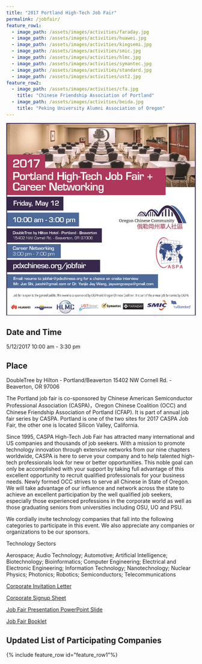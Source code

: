 ```yaml
---
title: "2017 Portland High-Tech Job Fair"
permalink: /jobfair/
feature_row1:
  - image_path: /assets/images/activities/faraday.jpg
  - image_path: /assets/images/activities/huawei.jpg
  - image_path: /assets/images/activities/kingsemi.jpg
  - image_path: /assets/images/activities/smic.jpg
  - image_path: /assets/images/activities/hlmc.jpg
  - image_path: /assets/images/activities/symantec.jpg
  - image_path: /assets/images/activities/standard.jpg
  - image_path: /assets/images/activities/ust2.jpg
feature_row2:
  - image_path: /assets/images/activities/cfa.jpg
    title: "Chinese Friendship Association of Portland"
  - image_path: /assets/images/activities/beida.jpg
    title: "Peking University Alumni Association of Oregon"
---
```

<p><img src="/assets/images/activities/JobFair_Ads.jpg"></p>

## Date and Time
5/12/2017 10:00 am - 3:30 pm

## Place
DoubleTree by Hilton - Portland/Beaverton
15402 NW Cornell Rd. - Beaverton, OR 97006

The Portland job fair is co-sponsored by Chinese American Semiconductor Professional Association (CASPA)，Oregon Chinese Coalition (OCC) and Chinese Friendship Association of Portland (CFAP). It is part of annual job fair series by CASPA. Portland is one of the two sites for 2017 CASPA Job Fair, the other one is located Silicon Valley, California.

Since 1995, CASPA High-Tech Job Fair has attracted many international and US companies and thousands of job seekers. With a mission to promote technology innovation through extensive networks from our nine chapters worldwide, CASPA is here to serve your company and to help talented high-tech professionals look for new or better opportunities. This noble goal can only be accomplished with your support by taking full advantage of this excellent opportunity to recruit qualified professionals for your business needs.
Newly formed OCC strives to serve all Chinese in State of Oregon. We will take advantage of our influence and network across the state to achieve an excellent participation by the well qualified job seekers, especially those experienced professions in the corporate world as well as those graduating seniors from universities including OSU, UO and PSU.

We cordially invite technology companies that fall into the following categories to participate in this event. We also appreciate any companies or organizations to be our sponsors.


Technology Sectors

Aerospace;
Audio Technology;
Automotive;
Artificial Intelligence;
Biotechnology;
Bioinformatics;
Computer Engineering;
Electrical and Electronic Engineering;
Information Technology;
Nanotechnology;
Nuclear Physics;
Photonics;
Robotics;
Semiconductors;
Telecommunications

[Corporate Invitation Letter](/assets/pdf/jobfair_info_pdx_17f.pdf)

[Corporate Signup Sheet](/assets/pdf/company_signup_pdx_17_5_12_v3.pdf)

[Job Fair Presentation PowerPoint Slide](/assets/pdf/jobfair_ppt_pdx_17f.pdf)

[Job Fair Booklet](/assets/pdf/2017_occ_job_fair_booklet.pdf)

## Updated List of Participating Companies

{% include feature_row id="feature_row1"%}
